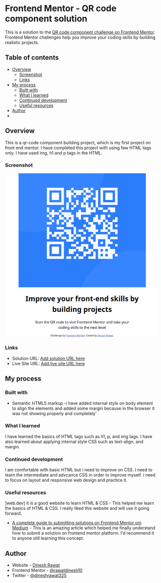 # Frontend Mentor - QR code component solution

This is a solution to the [QR code component challenge on Frontend Mentor](https://www.frontendmentor.io/challenges/qr-code-component-iux_sIO_H). Frontend Mentor challenges help you improve your coding skills by building realistic projects. 

## Table of contents

- [Overview](#overview)
  - [Screenshot](#screenshot)
  - [Links](#links)
- [My process](#my-process)
  - [Built with](#built-with)
  - [What I learned](#what-i-learned)
  - [Continued development](#continued-development)
  - [Useful resources](#useful-resources)
- [Author](#author)
-



## Overview

This is a qr-code component building project, which is my first project on front end mentor. I have completed this project with using few HTML tags only. I have used img, h1 and p tags in the HTML.

### Screenshot

![](qr-code-screenshot.png)



### Links

- Solution URL: [Add solution URL here](https://your-solution-url.com)
- Live Site URL: [Add live site URL here](https://your-live-site-url.com)

## My process

### Built with

- Semantic HTML5 markup
-i have added internal style on body element to align the elements and added some margin because in the browser it was not showing properly and completely'


### What I learned

I have learned the basics of HTML tags such as h1, p, and img tags. I have also learned about applying internal style CSS such as text-align, and margin. 





### Continued development

I am comfortable with basic HTML but i need to improve on CSS. I need to learn the intermediate and advcance CSS in order to improve myself. i need to focus on layout and responsive web design and practice it.


### Useful resources

]web.dev] it is a good website to learn HTML & CSS  - This helped me learn the basics of HTML & CSS. I really liked this website and will use it going forward.
- [A complete guide to submitting solutions on Frontend Mentor om Medium](https://medium.com/frontend-mentor/a-complete-guide-to-submitting-solutions-on-frontend-mentor-ac6384162248) - This is an amazing article which helped me finally understand how to submit a solution on frontend mentor platform. I'd recommend it to anyone still learning this concept.



## Author

- Website - [Dinesh Rawat](https://www.your-site.com)
- Frontend Mentor - [@rawatdinesh10](https://www.frontendmentor.io/profile/rawatdinesh10)
- Twitter - [@dineshrawat325](https://x.com/dineshrawat325)



